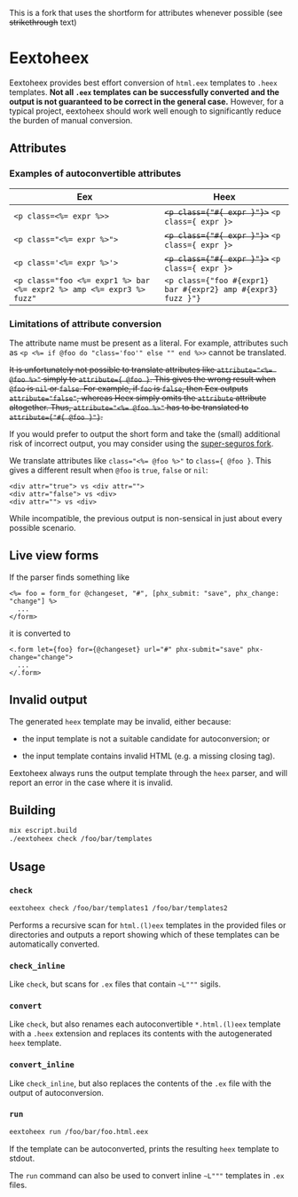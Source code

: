 This is a fork that uses the shortform for attributes whenever possible (see ~~strikethrough~~ text)

# Eextoheex

Eextoheex provides best effort conversion of `html.eex` templates to `.heex`
templates. **Not all `.eex` templates can be successfully converted and the output
is not guaranteed to be correct in the general case.** However, for a typical
project, eextoheex should work well enough to significantly reduce the burden of
manual conversion.

## Attributes

### Examples of autoconvertible attributes

| Eex                                                                  | Heex                                                         |
| -------------------------------------------------------------------- | ------------------------------------------------------------ |
| `<p class=<%= expr %>>`                                              | ~~`<p class={"#{ expr }"}>`~~ `<p class={ expr }>`           |
| `<p class="<%= expr %>">`                                            | ~~`<p class={"#{ expr }"}>`~~ `<p class={ expr }>`           |
| `<p class='<%= expr %>'>`                                            | ~~`<p class={"#{ expr }"}>`~~ `<p class={ expr }>`           |
| `<p class="foo <%= expr1 %> bar <%= expr2 %> amp <%= expr3 %> fuzz"` | `<p class={"foo #{expr1} bar #{expr2} amp #{expr3} fuzz }"}` |

### Limitations of attribute conversion

The attribute name must be present as a literal. For example, attributes such as
`<p <%= if @foo do "class='foo'" else "" end %>>` cannot be translated.

~~It is unfortunately not possible to translate attributes like `attribute="<%= @foo %>"` simply to `attribute={ @foo }`.
This gives the wrong result when `@foo` is `nil` or `false`. For example, if `foo` is `false`, then Eex outputs
`attribute="false"`, whereas Heex simply omits the `attribute` attribute altogether.
Thus, `attribute="<%= @foo %>"` has to be translated to `attribute={"#{ @foo }"}`.~~

If you would prefer to output the short form and take the (small) additional
risk of incorrect output, you may consider using the [super-seguros
fork](https://github.com/super-seguros/eextoheex).

We translate attributes like `class="<%= @foo %>"` to `class={ @foo }`.
This gives a different result when `@foo` is `true`, `false` or `nil`:

```
<div attr="true"> vs <div attr="">
<div attr="false"> vs <div>
<div attr=""> vs <div>
```

While incompatible, the previous output is non-sensical in just about every possible scenario.

## Live view forms

If the parser finds something like

```
<%= foo = form_for @changeset, "#", [phx_submit: "save", phx_change: "change"] %>
  ...
</form>
```

it is converted to

```
<.form let={foo} for={@changeset} url="#" phx-submit="save" phx-change="change">
  ...
</.form>
```

## Invalid output

The generated `heex` template may be invalid, either because:

- the input template is not a suitable candidate for autoconversion; or

- the input template contains invalid HTML (e.g. a missing closing tag).

Eextoheex always runs the output template through the `heex` parser, and will
report an error in the case where it is invalid.

## Building

```sh
mix escript.build
./eextoheex check /foo/bar/templates
```

## Usage

### `check`

```sh
eextoheex check /foo/bar/templates1 /foo/bar/templates2
```

Performs a recursive scan for `html.(l)eex` templates in the provided files or
directories and outputs a report showing which of these templates can be
automatically converted.

### `check_inline`

Like `check`, but scans for `.ex` files that contain `~L"""` sigils.

### `convert`

Like `check`, but also renames each autoconvertible `*.html.(l)eex` template with a `.heex` extension
and replaces its contents with the autogenerated `heex` template.

### `convert_inline`

Like `check_inline`, but also replaces the contents of the `.ex` file with the output of autoconversion.

### `run`

```sh
eextoheex run /foo/bar/foo.html.eex
```

If the template can be autoconverted, prints the resulting `heex` template to stdout.

The `run` command can also be used to convert inline `~L"""` templates in `.ex` files.
